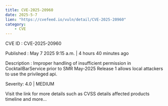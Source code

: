 ```yaml
---
title: CVE-2025-20960
date: 2025-5-7
lien: "https://cvefeed.io/vuln/detail/CVE-2025-20960"
category:
    - CVE
---
```


CVE ID : CVE-2025-20960

Published :  May 7
2025
9:15 a.m. | 4 hours
40 minutes ago

Description : Improper handling of insufficient permission in CocktailBarService prior to SMR May-2025 Release 1 allows local attackers to use the privileged api.

Severity: 4.0 | MEDIUM

Visit the link for more details
such as CVSS details
affected products
timeline
and more...
